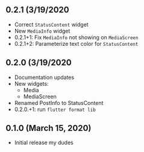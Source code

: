 ## 0.2.1 (3/19/2020
- Correct `StatusContent` widget
- New `MediaInfo` widget
- 0.2.1+1: Fix `MediaInfo` not showing on `MediaScreen`
- 0.2.1+2: Parameterize text color for `StatusContent`

## 0.2.0 (3/19/2020
- Documentation updates
- New widgets:
    - Media
    - MediaScreen
- Renamed PostInfo to StatusContent
- 0.2.0.+1: run `flutter format lib`

## 0.1.0 (March 15, 2020)

* Initial release my dudes
